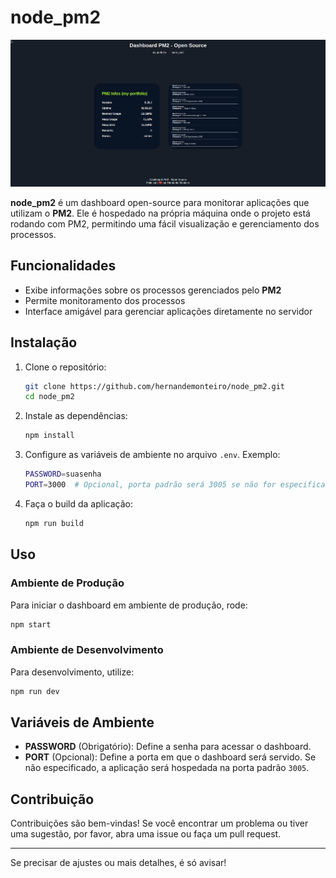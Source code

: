 # node_pm2

![Foto do projeto](./public/project_pm2.png)

**node_pm2** é um dashboard open-source para monitorar aplicações que utilizam o **PM2**. Ele é hospedado na própria máquina onde o projeto está rodando com PM2, permitindo uma fácil visualização e gerenciamento dos processos.

## Funcionalidades

- Exibe informações sobre os processos gerenciados pelo **PM2**
- Permite monitoramento dos processos
- Interface amigável para gerenciar aplicações diretamente no servidor
<!-- TODO: ADICIONAR FUNÇÕES DE REINICIAR O PROJETO ou PARAR -->

## Instalação

1. Clone o repositório:

   ```bash
   git clone https://github.com/hernandemonteiro/node_pm2.git
   cd node_pm2
   ```

2. Instale as dependências:

   ```bash
   npm install
   ```

3. Configure as variáveis de ambiente no arquivo `.env`. Exemplo:

   ```bash
   PASSWORD=suasenha
   PORT=3000  # Opcional, porta padrão será 3005 se não for especificada
   ```

4. Faça o build da aplicação:

   ```bash
   npm run build
   ```

## Uso

### Ambiente de Produção

Para iniciar o dashboard em ambiente de produção, rode:

```bash
npm start
```

### Ambiente de Desenvolvimento

Para desenvolvimento, utilize:

```bash
npm run dev
```

## Variáveis de Ambiente

- **PASSWORD** (Obrigatório): Define a senha para acessar o dashboard.
- **PORT** (Opcional): Define a porta em que o dashboard será servido. Se não especificado, a aplicação será hospedada na porta padrão `3005`.

## Contribuição

Contribuições são bem-vindas! Se você encontrar um problema ou tiver uma sugestão, por favor, abra uma issue ou faça um pull request.

---

Se precisar de ajustes ou mais detalhes, é só avisar!
